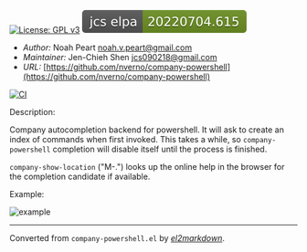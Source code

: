 [![License: GPL v3](https://img.shields.io/badge/License-GPL%20v3-blue.svg)](https://www.gnu.org/licenses/gpl-3.0)
[![JCS-ELPA](https://raw.githubusercontent.com/jcs-emacs/badges/master/elpa/v/company-powershell.svg)](https://jcs-emacs.github.io/jcs-elpa/#/company-powershell)

* *Author:* Noah Peart <noah.v.peart@gmail.com>
* *Maintainer:* Jen-Chieh Shen <jcs090218@gmail.com>
* *URL:* [https://github.com/nverno/company-powershell](https://github.com/nverno/company-powershell)

[![CI](https://github.com/elp-revive/company-powershell/actions/workflows/test.yml/badge.svg)](https://github.com/elp-revive/company-powershell/actions/workflows/test.yml)

Description:

 Company autocompletion backend for powershell.  It will ask to create an
 index of commands when first invoked.  This takes a while, so `company-powershell`
 completion will disable itself until the process is finished.

 `company-show-location` ("M-.") looks up the online help in the browser
 for the completion
 candidate if available.

Example:

![example](ex/example.png)

---

Converted from `company-powershell.el` by [*el2markdown*](https://github.com/Lindydancer/el2markdown).
